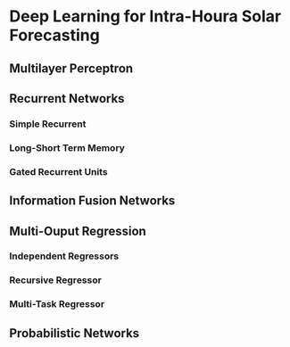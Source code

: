 # Deep Learning for Intra-Houra Solar Forecasting

## Multilayer Perceptron

## Recurrent Networks

### Simple Recurrent

### Long-Short Term Memory

### Gated Recurrent Units

## Information Fusion Networks

## Multi-Ouput Regression

### Independent Regressors

### Recursive Regressor

### Multi-Task Regressor

## Probabilistic Networks

